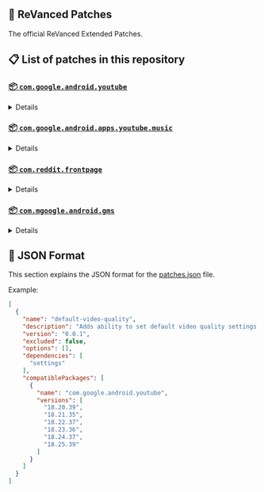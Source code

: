 ## 🧩 ReVanced Patches

The official ReVanced Extended Patches.

## 📋 List of patches in this repository

### [📦 `com.google.android.youtube`](https://play.google.com/store/apps/details?id=com.google.android.youtube)
<details>

| 💊 Patch | 📜 Description | 🏹 Target Version |
|:--------:|:--------------:|:-----------------:|
| `add-splash-animation` | Adds splash animation, which was removed in YT v18.19.36+. This patch cannot be used with 'custom-branding-icon' patch | 18.25.39 |
| `bypass-ambient-mode-restrictions` | Bypass ambient mode restrictions in battery saver mode. | 18.25.39 |
| `change-homepage` | Change home page to subscription feed. | 18.25.39 |
| `custom-branding-icon-mmt` | Changes the YouTube launcher icon to MMT. | 18.25.39 |
| `custom-branding-icon-revancify-blue` | Changes the YouTube launcher icon to Revancify Blue. | 18.25.39 |
| `custom-branding-icon-revancify-red` | Changes the YouTube launcher icon to Revancify Red. | 18.25.39 |
| `custom-branding-youtube-name` | Rename the YouTube app to the name specified in options.json. | 18.25.39 |
| `custom-double-tap-length` | Add 'double-tap to seek' value. | 18.25.39 |
| `custom-package-name` | Specifies the package name for YouTube and YT Music in the MicroG build. | all |
| `custom-seekbar-color` | Change seekbar color in video player and video thumbnails. | 18.25.39 |
| `custom-video-speed` | Adds more video speed options. | 18.25.39 |
| `default-video-quality` | Adds ability to set default video quality settings. | 18.25.39 |
| `default-video-speed` | Adds ability to set default video speed settings. | 18.25.39 |
| `disable-auto-captions` | Disables forced auto captions. | 18.25.39 |
| `disable-haptic-feedback` | Disable haptic feedback when swiping. | 18.25.39 |
| `disable-hdr-video` | Disable HDR video. | 18.25.39 |
| `disable-landscape-mode` | Disable landscape mode when entering fullscreen. | 18.25.39 |
| `disable-quic-protocol` | Disable CronetEngine's QUIC protocol. | 18.25.39 |
| `disable-startup-shorts-player` | Disables playing YouTube Shorts when launching YouTube. | 18.25.39 |
| `enable-compact-controls-overlay` | Enable compact control overlay. | 18.25.39 |
| `enable-debug-logging` | Adds debugging options. | 18.25.39 |
| `enable-external-browser` | Open url outside the app in an external browser. | 18.25.39 |
| `enable-minimized-playback` | Enables minimized and background playback. | 18.25.39 |
| `enable-new-splash-animation` | Enables a new type of splash animation on Android 12+ devices. | 18.25.39 |
| `enable-new-thumbnail-preview` | Enables a new type of thumbnail preview. | 18.25.39 |
| `enable-old-quality-layout` | Enables the original quality flyout menu. | 18.25.39 |
| `enable-open-links-directly` | Skips over redirection URLs to external links. | 18.25.39 |
| `enable-seekbar-tapping` | Enables tap-to-seek on the seekbar of the video player. | 18.25.39 |
| `enable-tablet-mini-player` | Enables the tablet mini player layout. | 18.25.39 |
| `enable-tablet-navigation-bar` | Enables the tablet navigation bar. | 18.25.39 |
| `enable-timestamps-speed` | Add the current video speed in brackets next to the current time. | 18.25.39 |
| `enable-wide-search-bar` | Replaces the search icon with a wide search bar. This will hide the YouTube logo when active. | 18.25.39 |
| `force-hide-player-button-background` | Force removes the background from the video player buttons. | 18.25.39 |
| `force-opus-codec` | Forces the opus codec for audios. | 18.25.39 |
| `force-premium-heading` | Forces premium heading on the home screen. | 18.25.39 |
| `force-vp9-codec` | Forces the VP9 codec for videos. | 18.25.39 |
| `header-switch` | Add switch to change header. | 18.25.39 |
| `hide-account-menu` | Hide account menu elements. | 18.25.39 |
| `hide-auto-player-popup-panels` | Hide automatic popup panels (playlist or live chat) on video player. | 18.25.39 |
| `hide-autoplay-button` | Hides the autoplay button in the video player. | 18.25.39 |
| `hide-autoplay-preview` | Hides the autoplay preview container in the fullscreen. | 18.25.39 |
| `hide-button-container` | Adds the options to hide action buttons under a video. | 18.25.39 |
| `hide-captions-button` | Hides the captions button in the video player. | 18.25.39 |
| `hide-cast-button` | Hides the cast button in the video player. | 18.25.39 |
| `hide-category-bar` | Hide the category bar at the top of the feed and at the top of related videos. | 18.25.39 |
| `hide-channel-avatar-section` | Hides the channel avatar section of the subscription feed. | 18.25.39 |
| `hide-channel-watermark` | Hides creator's watermarks on videos. | 18.25.39 |
| `hide-collapse-button` | Hides the collapse button in the video player. | 18.25.39 |
| `hide-comment-component` | Hides components related to comments. | 18.25.39 |
| `hide-crowdfunding-box` | Hides the crowdfunding box between the player and video description. | 18.25.39 |
| `hide-description-components` | Hides description components. | 18.25.39 |
| `hide-double-tap-overlay-filter` | Remove the double tap dark filter layer. | 18.25.39 |
| `hide-email-address` | Hides the email address(handle) in the account switcher. | 18.25.39 |
| `hide-endscreen-cards` | Hides the suggested video cards at the end of a video in fullscreen. | 18.25.39 |
| `hide-endscreen-overlay` | Hide endscreen overlay on swipe controls. | 18.25.39 |
| `hide-feed-flyout-panel` | Hides feed flyout panel components. | 18.25.39 |
| `hide-filmstrip-overlay` | Hide filmstrip overlay on swipe controls. | 18.25.39 |
| `hide-floating-microphone` | Hide the floating microphone button above the keyboard. | 18.25.39 |
| `hide-fullscreen-panels` | Hides video description and comments panel in fullscreen view. | 18.25.39 |
| `hide-general-ads` | Removes general ads. | 18.25.39 |
| `hide-info-cards` | Hides info-cards in videos. | 18.25.39 |
| `hide-layout-components` | Hides general layout components. | 18.25.39 |
| `hide-live-chat-button` | Hides the live chat button in the video player (for old layout). | 18.25.39 |
| `hide-load-more-button` | Hides the button under videos that loads similar videos. | 18.25.39 |
| `hide-mix-playlists` | Removes mix playlists from home feed and video player. | 18.25.39 |
| `hide-music-button` | Hides the YouTube Music button in the video player. | 18.25.39 |
| `hide-navigation-buttons` | Adds options to hide or change navigation buttons. | 18.25.39 |
| `hide-navigation-label` | Hide navigation bar labels. | 18.25.39 |
| `hide-pip-notification` | Disable pip notification when you first launch pip mode. | 18.25.39 |
| `hide-player-button-background` | Hide player button background. | 18.25.39 |
| `hide-player-flyout-panel` | Hides player flyout panel components. | 18.25.39 |
| `hide-player-overlay-filter` | Remove the dark filter layer from the player's background. | 18.25.39 |
| `hide-previous-next-button` | Hides the previous and next button in the player controller. | 18.25.39 |
| `hide-quick-actions` | Adds the options to hide quick actions components in the fullscreen. | 18.25.39 |
| `hide-seek-message` | Hides the 'Slide left or right to seek' message container. | 18.25.39 |
| `hide-seekbar` | Hides the seekbar in video player and video thumbnails. | 18.25.39 |
| `hide-shorts-component` | Hides other Shorts components. | 18.25.39 |
| `hide-snack-bar` | Hides the snack bar action popup. | 18.25.39 |
| `hide-speed-overlay` | Hide speed overlay in player. | 18.25.39 |
| `hide-suggested-actions` | Hide the suggested actions bar inside the player. | 18.25.39 |
| `hide-suggestions-shelf` | Hides the suggestions shelf. | 18.25.39 |
| `hide-time-stamp` | Hides timestamp in video player. | 18.25.39 |
| `hide-tooltip-content` | Hides the tooltip box that appears on first install. | 18.25.39 |
| `hide-trending-searches` | Hide trending searches in the search bar. | 18.25.39 |
| `hide-video-ads` | Removes ads in the video player. | 18.25.39 |
| `language-switch` | Add language switch toggle. | 18.25.39 |
| `layout-switch` | Tricks the dpi to use some tablet/phone layouts. | 18.25.39 |
| `materialyou` | Enables MaterialYou theme for Android 12+ | 18.25.39 |
| `microg-support` | Allows ReVanced to run without root and under a different package name with MicroG. | 18.25.39 |
| `optimize-resource` | Removes duplicate resources from YouTube. | 18.25.39 |
| `overlay-buttons` | Add overlay buttons to the player. | 18.25.39 |
| `return-youtube-dislike` | Shows the dislike count of videos using the Return YouTube Dislike API. | 18.25.39 |
| `settings` | Applies mandatory patches to implement ReVanced settings into the application. | 18.25.39 |
| `sponsorblock` | Integrates SponsorBlock which allows skipping video segments such as sponsored content. | 18.25.39 |
| `spoof-app-version` | Tricks YouTube into thinking, you are running an older version of the app. One of the side effects also includes restoring the old UI. | 18.25.39 |
| `swipe-controls` | Adds volume and brightness swipe controls. | 18.25.39 |
| `theme` | Change the app's theme to the values specified in options.json. | 18.25.39 |
| `translations` | Add Crowdin translations for YouTube. | 18.25.39 |
</details>

### [📦 `com.google.android.apps.youtube.music`](https://play.google.com/store/apps/details?id=com.google.android.apps.youtube.music)
<details>

| 💊 Patch | 📜 Description | 🏹 Target Version |
|:--------:|:--------------:|:-----------------:|
| `amoled` | Applies pure black theme in flyout panels. | all |
| `background-play` | Enables playing music in the background. | all |
| `bitrate-default-value` | Set the audio quality to "Always High" when you first install the app. | all |
| `certificate-spoof` | Spoofs the YouTube Music certificate for Android Auto. | all |
| `custom-branding-icon-mmt` | Changes the YouTube Music launcher icon to MMT. | all |
| `custom-branding-icon-revancify-blue` | Changes the YouTube Music launcher icon to Revancify Blue. | all |
| `custom-branding-icon-revancify-red` | Changes the YouTube Music launcher icon to Revancify Red. | all |
| `custom-branding-music-name` | Rename the YouTube Music app to the name specified in options.json. | all |
| `custom-package-name` | Specifies the package name for YouTube and YT Music in the MicroG build. | all |
| `disable-auto-captions` | Disables forced auto captions. | all |
| `enable-black-navigation-bar` | Sets the navigation bar color to black. | all |
| `enable-color-match-player` | Matches the color of the mini player and the fullscreen player. | all |
| `enable-compact-dialog` | Enable compact dialog on phone. | all |
| `enable-custom-filter` | Enables custom filter to hide layout components. | all |
| `enable-debug-logging` | Adds debugging options. | all |
| `enable-dismiss-queue` | Add dismiss queue to flyout menu. (YT Music v6.04.51+) | all |
| `enable-force-minimized-player` | Permanently keep player minimized even if another track is played. | all |
| `enable-force-shuffle` | Enable force shuffle even if another track is played. | all |
| `enable-landscape-mode` | Enables entry into landscape mode by screen rotation on the phone. | all |
| `enable-minimized-playback` | Enables minimized playback on Kids music. | all |
| `enable-new-layout` | Enable new player layouts. (YT Music v5.47.51+) | all |
| `enable-old-style-miniplayer` | Return the miniplayers to old style. (for YT Music v5.55.53+) | all |
| `enable-opus-codec` | Enable opus codec when playing audio. | all |
| `enable-sleep-timer` | Add sleep timer to flyout menu. | all |
| `enable-zen-mode` | Adds a grey tint to the video player to reduce eye strain. | all |
| `exclusive-audio-playback` | Enables the option to play music without video. | all |
| `hide-button-shelf` | Hides the button shelf from homepage and explorer. | all |
| `hide-carousel-shelf` | Hides the carousel shelf from homepage and explorer. | all |
| `hide-cast-button` | Hides the cast button in the video player and header. | all |
| `hide-category-bar` | Hides the music category bar at the top of the homepage. | all |
| `hide-get-premium` | Removes all "Get Premium" evidences from the avatar menu. | all |
| `hide-music-ads` | Hides ads before playing a music. | all |
| `hide-navigation-label` | Hide navigation bar labels. | all |
| `hide-new-playlist-button` | Hide the New Playlist button in the Library tab. | all |
| `hide-playlist-card` | Hides the playlist card from homepage. | all |
| `hide-taste-builder` | Hides the "Tell us which artists you like" card from homepage. | all |
| `hide-upgrade-button` | Hides upgrade button from navigation bar and hide upgrade banner from homepage. | all |
| `microg-support` | Allows ReVanced Music to run without root and under a different package name with MicroG. | all |
| `optimize-resource` | Remove unnecessary resources. | all |
| `remember-video-quality` | Save the video quality value whenever you change the video quality. | all |
| `settings` | Adds settings for ReVanced to YouTube Music. | all |
| `share-button-hook` | Replace share button with external download button. | all |
| `spoof-app-version` | Spoof the YouTube Music client version. | all |
| `translations` | Add Crowdin translations for YouTube Music. | all |
</details>

### [📦 `com.reddit.frontpage`](https://play.google.com/store/apps/details?id=com.reddit.frontpage)
<details>

| 💊 Patch | 📜 Description | 🏹 Target Version |
|:--------:|:--------------:|:-----------------:|
| `disable-screenshot-popup` | Disables the popup that shows up when taking a screenshot. | all |
| `hide-ads` | Removes ads from the Reddit. | all |
| `hide-chat-button` | Hide chat button at navigation bar. | 2023.25.1 |
| `hide-create-button` | Hide create button at navigation bar. | 2023.25.1 |
| `hide-discover-button` | Hide discover button at navigation bar. | 2023.25.1 |
| `open-links-directly` | Skips over redirection URLs to external links. | all |
| `open-links-externally` | Open links outside of the app directly in your browser. | all |
| `premium-icon-reddit` | Unlocks premium Reddit app icons. | all |
| `reddit-settings` | Adds ReVanced settings to Reddit. | all |
| `sanitize-sharing-links` | Removes (tracking) query parameters from the URLs when sharing links. | all |
</details>

### [📦 `com.mgoogle.android.gms`](https://play.google.com/store/apps/details?id=com.mgoogle.android.gms)
<details>

| 💊 Patch | 📜 Description | 🏹 Target Version |
|:--------:|:--------------:|:-----------------:|
| `custom-branding-microg-name` | Rename the MicroG app to the name specified in options.json. | all |
| `custom-branding-microg-revancify-blue` | Changes the MicroG launcher icon to Revancify Blue. | all |
| `custom-branding-microg-revancify-red` | Changes the MicroG launcher icon to Revancify Red. | all |
| `hide-icon-from-launcher` | Hide MicroG icon from launcher. | all |
</details>



## 📝 JSON Format

This section explains the JSON format for the [patches.json](patches.json) file.

Example:

```json
[
  {
    "name": "default-video-quality",
    "description": "Adds ability to set default video quality settings.",
    "version": "0.0.1",
    "excluded": false,
    "options": [],
    "dependencies": [
      "settings"
    ],
    "compatiblePackages": [
      {
        "name": "com.google.android.youtube",
        "versions": [
          "18.20.39",
          "18.21.35",
          "18.22.37",
          "18.23.36",
          "18.24.37",
          "18.25.39"
        ]
      }
    ]
  }
]
```